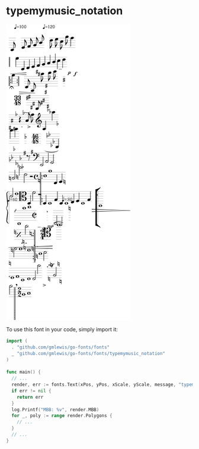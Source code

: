# typemymusic_notation

![typemymusic_notation](typemymusic_notation.png)

To use this font in your code, simply import it:

```go
import (
  . "github.com/gmlewis/go-fonts/fonts"
  _ "github.com/gmlewis/go-fonts/fonts/typemymusic_notation"
)

func main() {
  // ...
  render, err := fonts.Text(xPos, yPos, xScale, yScale, message, "typemymusic_notation", Center)
  if err != nil {
    return err
  }
  log.Printf("MBB: %v", render.MBB)
  for _, poly := range render.Polygons {
    // ...
  }
  // ...
}
```
